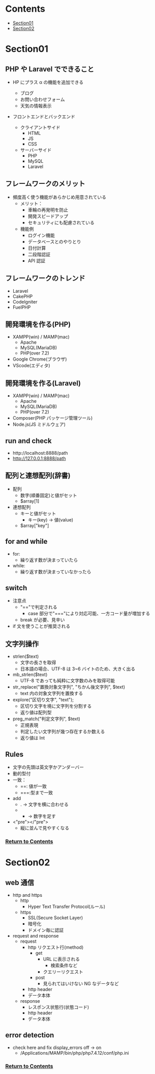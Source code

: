 <a id="contents"></a>

# Contents

- [Section01](#Section01)
- [Section02](#Section02)

<a id="Section01"></a>

# Section01

## PHP や Laravel でできること

- HP にプラス α の機能を追加できる

  - ブログ
  - お問い合わせフォーム
  - 天気の情報表示

- フロントエンドとバックエンド
  - クライアントサイド
    - HTML
    - JS
    - CSS
  - サーバーサイド
    - PHP
    - MySQL
    - Laravel

## フレームワークのメリット

- 頻度高く使う機能があらかじめ用意されている
  - メリット：
    - 車輪の再発明を防止
    - 開発スピードアップ
    - セキュリティにも配慮されている
  - 機能例
    - ログイン機能
    - データベースとのやりとり
    - 日付計算
    - 二段階認証
    - API 認証

## フレームワークのトレンド

- Laravel
- CakePHP
- Codelgniter
- FuelPHP

## 開発環境を作る(PHP)

- XAMPP(win) / MAMP(mac)
  - Apache
  - MySQL(MariaDB)
  - PHP(over 7.2)
- Google Chrome(ブラウザ)
- VScode(エディタ)

## 開発環境を作る(Laravel)

- XAMPP(win) / MAMP(mac)
  - Apache
  - MySQL(MariaDB)
  - PHP(over 7.2)
- Composer(PHP パッケージ管理ツール)
- Node.js(JS ミドルウェア)

## run and check

- http://localhost:8888/path
- http://127.0.0.1:8888/path

## 配列と連想配列(辞書)

- 配列
  - 数字(順番固定)と値がセット
  - $array[1]
- 連想配列
  - キーと値がセット
    - キー(key) -> 値(value)
  - $array["key"]

## for and while

- for:
  - 繰り返す数が決まっていたら
- while:
  - 繰り返す数が決まっていなかったら

## switch

- 注意点
  - "=="で判定される
    - case 部分で"==="により対応可能、一方コード量が増加する
  - break が必要、見辛い
- if 文を使うことが推奨される

## 文字列操作

- strlen($text)
  - 文字の長さを取得
  - 日本語の場合、UTF-8 は 3~6 バイトのため、大きく出る
- mb_strlen($text)
  - UTF-8 であっても純粋に文字数のみを取得可能
- str_replace("置換対象文字列", "ちかん後文字列", $text)
  - text 内の対象文字列を置換する
- explore("区切り文字", "text");
  - 区切り文字を境に文字列を分割する
  - 返り値は配列型
- preg_match("判定文字列", $text)
  - 正規表現
  - 判定したい文字列が幾つ存在するか数える
  - 返り値は Int

## Rules

- 文字の先頭は英文字かアンダーバー
- 動的型付
- 一致：
  - ==: 値が一致
  - ===:型まで一致
- add
  - . -> 文字を横に合わせる
  - - -> 数字を足す
- <"pre"></"pre">
  - 縦に並んで見やすくなる

### [Return to Contents](#contents)

<a id="Section02"></a>

# Section02

## web 通信

- http and https
  - http
    - Hyper Text Transfer Protocol(ルール)
  - https
    - SSL(Secure Socket Layer)
    - 暗号化
    - ドメイン毎に認証
- request and response
  - request
    - http リクエスト行(method)
      - get
        - URL に表示される
          - 検索条件など
        - クエリーリクエスト
      - post
        - 見られてはいけない NG なデータなど
    - http header
    - データ本体
  - response
    - レスポンス状態行(状態コード)
    - http header
    - データ本体

## error detection

- check here and fix display_errors off -> on
  - /Applications/MAMP/bin/php/php7.4.12/conf/php.ini

### [Return to Contents](#contents)
